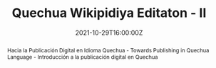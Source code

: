 ---
title: "Quechua Wikipidiya Editaton - II"

event: Quechua Editaton 2021 - II
event_url: http://clubesdecienciaperu.org/project/cdec54/

location: Clubes de Ciencia Perú
address:
  street: ''
  city: ''
  region: ''
  postcode: '0051'
  country: Peru

summary: "Quechua Wikipidiya Editaton - II"
abstract: "Hacia la Publicación Digital en Idioma Quechua -  Towards Publishing in Quechua Language - Introducción a la publicación digital en Quechua"

# Talk start and end times.
#   End time can optionally be hidden by prefixing the line with `#`.
date: "2021-10-29T16:00:00Z"
date_end: "2021-10-29T20:00:00Z"
all_day: false

# Schedule page publish date (NOT talk date).
publishDate: "2021-10-29T10:00:00Z"

authors: ["admin"]
tags: ["Talks", "Research", "Demo", "Knowledge", "Editathon"]

# Is this a featured talk? (true/false)
featured: false

image:
  caption: "Photo by [@ElwinHuaman](https://twitter.com/ElwinHuaman)"
  focal_point: Right

links:
- icon: twitter
  icon_pack: fab
  name: Follow
  url: https://twitter.com/ElwinHuaman
url_code: ""
url_pdf: ""
url_slides: "https://www.slideshare.net/elwinlhq/hacia-la-publicacin-digital-en-idioma-quechua-towards-publishing-in-quechua-language"
url_video: "https://youtu.be/PmJAKWLxlOY"

# Markdown Slides (optional).
#   Associate this talk with Markdown slides.
#   Simply enter your slide deck's filename without extension.
#   E.g. `slides = "example-slides"` references `content/slides/example-slides.md`.
#   Otherwise, set `slides = ""`.
slides: ""

# Projects (optional).
#   Associate this post with one or more of your projects.
#   Simply enter your project's folder or file name without extension.
#   E.g. `projects = ["internal-project"]` references `content/project/deep-learning/index.md`.
#   Otherwise, set `projects = []`.
projects:
- QUIPU
---